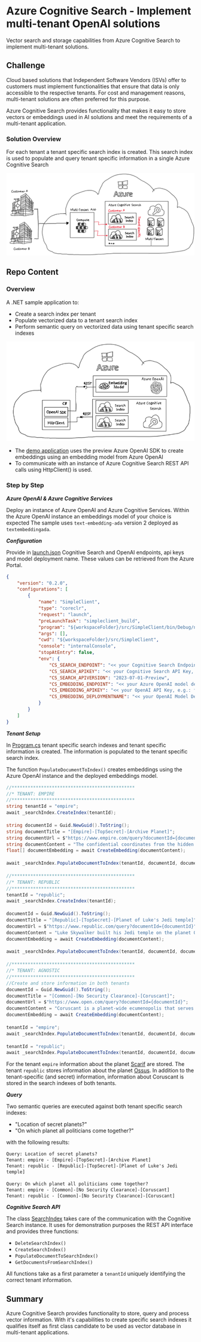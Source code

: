 # Azure Cognitive Search - Implement multi-tenant OpenAI solutions

Vector search and storage capabilities from Azure Cognitive Search to implement multi-tenant solutions.

## Challenge

Cloud based solutions that Independent Software Vendors (ISVs) offer to customers must implement functionalities that ensure that data is only accessible to the respective tenants. For cost and management reasons, multi-tenant solutions are often preferred for this purpose.

Azure Cognitive Search provides functionality that makes it easy to store vectors or embeddings used in AI solutions and meet the requirements of a multi-tenant application.

### Solution Overview

For each tenant a tenant specific search index is created. This search index is used to populate and query tenant specific information in a single Azure Cognitive Search

![Solution Overview](./media/img/SolutionOverview.png)

## Repo Content

### Overview

A .NET sample application to:

- Create a search index per tenant
- Populate vectorized data to a tenant search index
- Perform semantic query on vectorized data using tenant specific search indexes

![DemoApp](./media/img/DemoApp.png)

- The [demo application](./src/SimpleClient/) uses the preview Azure OpenAI SDK to create embeddings using an embedding model from Azure OpenAI
- To communicate with an instance of Azure Cognitive Search REST API calls using HttpClient() is used.

### Step by Step

***Azure OpenAI & Azure Cognitive Services***

Deploy an instance of Azure OpenAI and Azure Cognitive Services. Within the Azure OpenAI instance an embeddings model of your choice is expected The sample uses `text-embedding-ada` version 2 deployed as `textembeddingada`.

***Configuration***

Provide in [launch.json](.vscode/launch.json) Cognitive Search and OpenAI endpoints, api keys and model deployment name. These values can be retrieved from the Azure Portal.

```json
{
    "version": "0.2.0",
    "configurations": [
        {
            "name": "SimpleClient",
            "type": "coreclr",
            "request": "launch",
            "preLaunchTask": "simpleclient_build",
            "program": "${workspaceFolder}/src/SimpleClient/bin/Debug/net7.0/SimpleClient.dll",
            "args": [],
            "cwd": "${workspaceFolder}/src/SimpleClient",
            "console": "internalConsole",
            "stopAtEntry": false,
            "env": {
                "CS_SEARCH_ENDPOINT": "<< your Cognitive Search Endpoint, e.g.: https://yourinstancename.search.windows.net >>", 
                "CS_SEARCH_APIKEY": "<< your Cognitive Search API Key, e.g.: yANyANlApHm8oRuBj--286HPAzSeBjY4ZB", 
                "CS_SEARCH_APIVERSION": "2023-07-01-Preview", 
                "CS_EMBEDDING_ENDPOINT": "<< your Azure OpenAI model deployment name, e.g.: https://yourinstancename.openai.azure.com/ >>",
                "CS_EMBEDDING_APIKEY": "<< your OpenAI API Key, e.g.: f7c646601c264--c2e978c69 >>",
                "CS_EMBEDDING_DEPLOYMENTNAME": "<< your OpenAI Model Deployment Name, e.g.: textembeddingada >>"
            }
        }
    ]
}
```

***Tenant Setup***

In [Program.cs](./src/SimpleClient/Program.cs) tenant specific search indexes and tenant specific information is created. The information is populated to the tenant specific search index.

The function `PopulateDocumentToIndex()` creates embeddings using the Azure OpenAI instance and the deployed embeddings model.

```csharp
//**********************************************
//* TENANT: EMPIRE
//**********************************************
string tenantId = "empire";
await _searchIndex.CreateIndex(tenantId);

string documentId = Guid.NewGuid().ToString();
string documentTitle = "[Empire]-[TopSecret]-[Archive Planet]";
string documentUrl = $"https://www.empire.com/query?documentId={documentId}";
string documentContent = "The confidential coordinates from the hidden planet Scarif where the Death Star blue prints, including it's vulnerabilities, are archived.";
float[] documentEmbedding = await CreateEmbedding(documentContent); 

await _searchIndex.PopulateDocumentToIndex(tenantId, documentId, documentTitle, documentUrl, documentEmbedding);

//**********************************************
//* TENANT: REPUBLIC
//**********************************************
tenantId = "republic";
await _searchIndex.CreateIndex(tenantId);

documentId = Guid.NewGuid().ToString();
documentTitle = "[Republic]-[TopSecret]-[Planet of Luke's Jedi temple]";
documentUrl = $"https://www.republic.com/query?documentId={documentId}";
documentContent = "Luke Skywalker built his Jedi temple on the planet Ossus, a world rich in the Force and with a long history of Jedi presence";
documentEmbedding = await CreateEmbedding(documentContent);

await _searchIndex.PopulateDocumentToIndex(tenantId, documentId, documentTitle, documentUrl, documentEmbedding);

//**********************************************
//* TENANT: AGNOSTIC
//**********************************************
//Create and store information in both tenants
documentId = Guid.NewGuid().ToString();
documentTitle = "[Common]-[No Security Clearance]-[Coruscant]";
documentUrl = $"https://www.open.com/query?documentId={documentId}";
documentContent = "Coruscant is a planet-wide ecumenopolis that serves as the capital and seat of government for the Republic and Empire, as well as the headquarters of the Jedi Order.";
documentEmbedding = await CreateEmbedding(documentContent);

tenantId = "empire";
await _searchIndex.PopulateDocumentToIndex(tenantId, documentId, documentTitle, documentUrl, documentEmbedding);

tenantId = "republic";
await _searchIndex.PopulateDocumentToIndex(tenantId, documentId, documentTitle, documentUrl, documentEmbedding);
```

For the tenant `empire` information about the planet [Scarif](https://en.wikipedia.org/wiki/List_of_Star_Wars_planets_and_moons) are stored. The tenant `republic` stores information about the planet [Ossus](https://en.wikipedia.org/wiki/List_of_Star_Wars_planets_and_moons). In addition to the tenant-specific (and secret) information, information about Coruscant is stored in the search indexes of both tenants.

***Query***

Two semantic queries are executed against both tenant specific search indexes:

- "Location of secret planets?"
- "On which planet all politicians come together?"

with the following results:

```azurepowershell
Query: Location of secret planets?
Tenant: empire - [Empire]-[TopSecret]-[Archive Planet]
Tenant: republic - [Republic]-[TopSecret]-[Planet of Luke's Jedi temple]

Query: On which planet all politicians come together?
Tenant: empire - [Common]-[No Security Clearance]-[Coruscant]
Tenant: republic - [Common]-[No Security Clearance]-[Coruscant]
```

***Cognitive Search API***

The class [SearchIndex](./src/SimpleClient/SearchIndex.cs) takes care of the communication with the Cognitive Search instance. It uses for demonstration purposes the REST API interface and provides three functions:

- `DeleteSearchIndex()`
- `CreateSearchIndex()`
- `PopulateDocumentToSearchIndex()`
- `GetDocumentsFromSearchIndex()`

All functions take as a first parameter a `tenantId` uniquely identifying the correct tenant information.

## Summary

Azure Cognitive Search provides functionality to store, query and process vector information. With it's capabilities to create specific search indexes it qualifies itself as first class candidate to be used as vector database in multi-tenant applications.